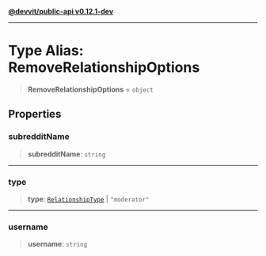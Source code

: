 [**@devvit/public-api v0.12.1-dev**](../../README.md)

---

# Type Alias: RemoveRelationshipOptions

> **RemoveRelationshipOptions** = `object`

## Properties

<a id="subredditname"></a>

### subredditName

> **subredditName**: `string`

---

<a id="type"></a>

### type

> **type**: [`RelationshipType`](RelationshipType.md) \| `"moderator"`

---

<a id="username"></a>

### username

> **username**: `string`
